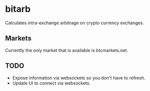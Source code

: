 # bitarb
Calculates intra-exchange arbitrage on crypto currency exchanges.

## Markets
Currently the only market that is available is btcmarkets.net.

## TODO
- Expose information via websockets so you don't have to refresh.
- Update UI to connect via websockets.
